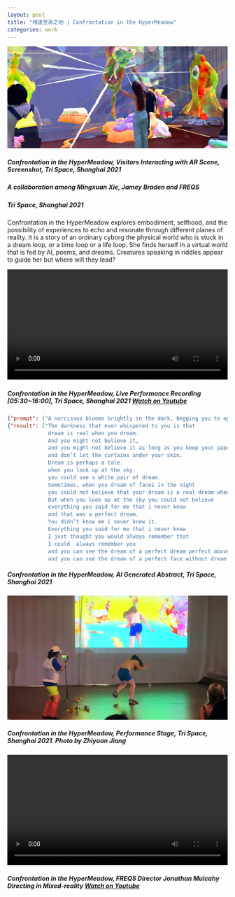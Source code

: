```yaml
---
layout: post
title: "相逢至高之地 | Confrontation in the HyperMeadow"
categories: work
---  
```

![alt text](/assets/hypermeadow/visitor-interaction.jpg "Confrontation in the HyperMeadow, Visitors Interacting with AR Scene, Screenshot, Tri Space, Shanghai 2021")
##### *Confrontation in the HyperMeadow*, Visitors Interacting with AR Scene, Screenshot, Tri Space, Shanghai 2021
##### A collaboration among Mingxuan Xie, Jamey Braden and FREQS
##### Tri Space, Shanghai 2021

Confrontation in the HyperMeadow explores embodiment, selfhood, and the possibility of experiences to echo and resonate through different planes of reality. It is a story of an ordinary cyborg the physical world who is stuck in a dream loop, or a time loop or a life loop. She finds herself in a virtual world that is fed by AI, poems, and dreams. Creatures speaking in riddles appear to guide her but where will they lead? 

<video width="100%" preload controls><source src="/assets/hypermeadow/hypermeadow-recording.mp4" type="video/mp4">Video Not Loaded</video>

##### *Confrontation in the HyperMeadow*, Live Performance Recording [05:30~16:00], Tri Space, Shanghai 2021 [Watch on Youtube](https://youtu.be/IrBsUNbtcLg)

```json
{"prompt": ["A narcissus blooms brightly in the dark, begging you to open a window"]}
{"result": ["The darkness that ever whispered to you is that 
             dream is real when you dream. 
             And you might not believe it, 
             and you might not believe it as long as you keep your paper 
             and don’t let the curtains under your skin. 
             Dream is perhaps a tale.
             when you look up at the sky,
             you could see a white pair of dream.
             Sometimes, when you dream of faces in the night 
             you could not believe that your dream is a real dream when you dream. 
             But when you look up at the sky you could not believe 
             everything you said for me that i never knew 
             and that was a perfect dream. 
             You didn’t know me i never knew it.  
             Everything you said for me that i never knew  
             I just thought you would always remember that 
             I could  always remember you 
             and you can see the dream of a perfect dream perfect above you 
             and you can see the dream of a perfect face without dream."]}
```
##### *Confrontation in the HyperMeadow*, AI Generated Abstract, Tri Space, Shanghai 2021

![alt text](/assets/hypermeadow/performance-stage.jpg "Confrontation in the HyperMeadow, Performance Stage, Tri Space, Shanghai 2021. Photo by Zhiyuan Jiang")
##### *Confrontation in the HyperMeadow*, Performance Stage, Tri Space, Shanghai 2021. Photo by Zhiyuan Jiang

<video width="100%" preload controls><source src="/assets/hypermeadow/directing.mp4" type="video/mp4">Video Not Loaded</video>

##### *Confrontation in the HyperMeadow*, FREQS Director Jonathan Mulcahy Directing in Mixed-reality [Watch on Youtube](https://youtu.be/QgQdebgsovw)